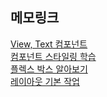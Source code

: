 ## 메모링크  
[View, Text 컴포넌트](https://blog.naver.com/ares132/223222490970)  
[컴포넌트 스타일링 학습](https://blog.naver.com/ares132/223222544872)  
[플렉스 박스 알아보기](https://blog.naver.com/ares132/223224199431)  
[레이아웃 기본 작업](https://blog.naver.com/ares132/223224205042)  